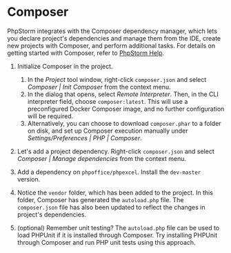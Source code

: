 # Composer

PhpStorm integrates with the Composer dependency manager, which lets you declare project's dependencies and manage them from the IDE, create new projects with Composer, and perform additional tasks. For details on getting started with Composer, refer to [PhpStorm Help](https://www.jetbrains.com/help/phpstorm/using-the-composer-dependency-manager.html).

1. Initialize Composer in the project.
    1. In the _Project_ tool window, right-click `composer.json` and select _Composer | Init Composer_ from the context menu. 
    2. In the dialog that opens, select _Remote Interpreter_. Then, in the CLI interpreter field, choose `composer:latest`. This will use a preconfigured Docker Composer image, and no further configuration will be required.
    3. Alternatively, you can choose to download `composer.phar` to a folder on disk, and set up Composer execution manually under _Settings/Preferences | PHP | Composer_.
     
2. Let's add a project dependency. Right-click `composer.json` and select _Composer | Manage dependencies_ from the context menu.
3. Add a dependency on `phpoffice/phpexcel`. Install the `dev-master` version.
4. Notice the `vendor` folder, which has been added to the project. In this folder, Composer has generated the `autoload.php` file. The `composer.json` file has also been updated to reflect the changes in project's dependencies. 
5. (optional) Remember unit testing? The `autoload.php` file can be used to load PHPUnit if it is installed through Composer.
   Try installing PHPUnit through Composer and run PHP unit tests using this approach.